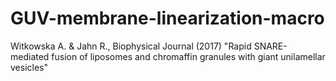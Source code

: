 # GUV-membrane-linearization-macro
Witkowska A. &amp; Jahn R., Biophysical Journal (2017) "Rapid SNARE-mediated fusion of liposomes and chromaffin granules with giant unilamellar vesicles"
